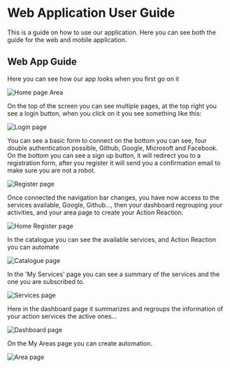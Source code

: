 # Web Application User Guide

This is a guide on how to use our application.
Here you can see both the guide for the web and mobile application.

## Web App Guide

Here you can see how our app looks when you first go on it

![Home page Area](/img/home-page.png)


On the top of the screen you can see multiple pages, at the top right you see a login button, when you click on it you see something like this:

![Login page](/img/login.png)


You can see a basic form to connect on the bottom you can see, four double authentication possible, Github, Google, Microsoft and Facebook.
On the bottom you can see a sign up button, it will redirect you to a registration form,
after you register it will send you a confirmation email to make sure you are not a robot.

![Register page](/img/register.png)

Once connected the navigation bar changes, you have now access to the services available, Google, Github..., then your dashboard regrouping your activities, and your area page to create your Action Reaction.

![Home Register page](/img/home-page-connected.png)

In the catalogue you can see the available services, and Action Reaction you can automate

![Catalogue page](/img/catalogue.png)

In the 'My Services' page you can see a summary of the services and the one you are subscribed to.

![Services page](/img/services.png)

Here in the dashboard page it summarizes and regroups the information of your action services the active ones...

![Dashboard page](/img/dashboard.png)

On the My Areas page you can create automation.

![Area page](/img/creat-area.png)

